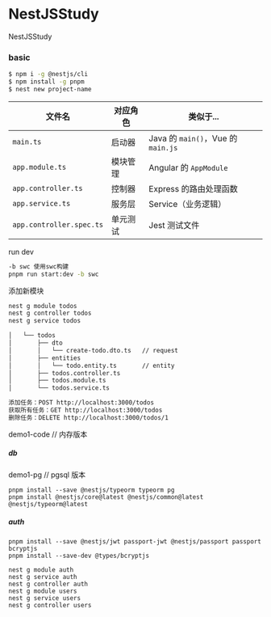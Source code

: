 # NestJSStudy
NestJSStudy

### basic
```bash 
$ npm i -g @nestjs/cli
$ npm install -g pnpm
$ nest new project-name
```


| 文件名 | 对应角色 | 类似于... |
|--------|----------|-----------|
| `main.ts` | 启动器 | Java 的 `main()`，Vue 的 `main.js` |
| `app.module.ts` | 模块管理 | Angular 的 `AppModule` |
| `app.controller.ts` | 控制器 | Express 的路由处理函数 |
| `app.service.ts` | 服务层 | Service（业务逻辑） |
| `app.controller.spec.ts` | 单元测试 | Jest 测试文件 |

run dev

```bash
-b swc 使用swc构建
pnpm run start:dev -b swc 
```

添加新模块
```bash
nest g module todos
nest g controller todos
nest g service todos

│   └── todos
│       ├── dto
│       │   └── create-todo.dto.ts   // request
│       ├── entities
│       │   └── todo.entity.ts       // entity
│       ├── todos.controller.ts
│       ├── todos.module.ts
│       └── todos.service.ts

添加任务：POST http://localhost:3000/todos
获取所有任务：GET http://localhost:3000/todos
删除任务：DELETE http://localhost:3000/todos/1
```

demo1-code // 内存版本

##### db

demo1-pg   // pgsql 版本

``` 
pnpm install --save @nestjs/typeorm typeorm pg
pnpm install @nestjs/core@latest @nestjs/common@latest @nestjs/typeorm@latest
```


##### auth

``` 
pnpm install --save @nestjs/jwt passport-jwt @nestjs/passport passport bcryptjs
pnpm install --save-dev @types/bcryptjs

nest g module auth
nest g service auth
nest g controller auth
nest g module users
nest g service users
nest g controller users
```